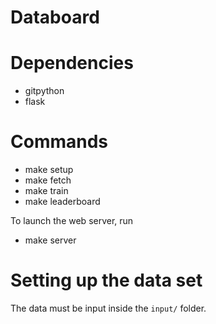 # Databoard

# Dependencies
 - gitpython
 - flask

# Commands
- make setup
- make fetch
- make train
- make leaderboard 

To launch the web server, run

- make server


# Setting up the data set
The data must be input inside the `input/` folder.